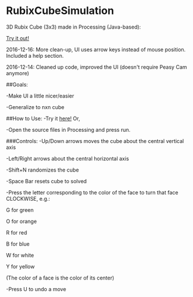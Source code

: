 # RubixCubeSimulation
3D Rubix Cube (3x3) made in Processing (Java-based): 

[Try it out!](https://www.openprocessing.org/sketch/395881)


2016-12-16: More clean-up, UI uses arrow keys instead of mouse position. Included a help section.

2016-12-14: Cleaned up code, improved the UI (doesn't require Peasy Cam anymore)

##Goals:

-Make UI a little nicer/easier

-Generalize to nxn cube

##How to Use:
-Try it [here!](https://www.openprocessing.org/sketch/395881) Or,

-Open the source files in Processing and press run.

###Controls:
-Up/Down arrows moves the cube about the central vertical axis

-Left/Right arrows about the central horizontal axis

-Shift+N randomizes the cube

-Space Bar resets cube to solved

-Press the letter corresponding to the color of the face to turn that face CLOCKWISE, e.g.:

G for green

O for orange

R for red

B for blue

W for white

Y for yellow

(The color of a face is the color of its center)

-Press U to undo a move
